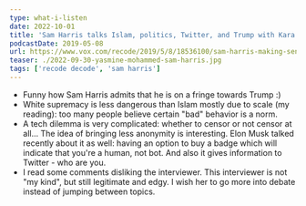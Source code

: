 ```yaml
---
type: what-i-listen
date: 2022-10-01
title: 'Sam Harris talks Islam, politics, Twitter, and Trump with Kara Swisher'
podcastDate: 2019-05-08
url: https://www.vox.com/recode/2019/5/8/18536100/sam-harris-making-sense-recode-decode-kara-swisher-podcast-interview-islam-sri-lanka-new-zealand
teaser: ./2022-09-30-yasmine-mohammed-sam-harris.jpg
tags: ['recode decode', 'sam harris']
---
```


* Funny how Sam Harris admits that he is on a fringe towards Trump :)
* White supremacy is less dangerous than Islam mostly due to scale (my reading): too many people believe certain "bad" behavior is a norm.
* A tech dilemma is very complicated: whether to censor or not censor at all... The idea of bringing less anonymity is interesting. Elon Musk talked recently about it as well: having an option to buy a badge which will indicate that you're a human, not bot. And also it gives information to Twitter - who are you.
* I read some comments disliking the interviewer. This interviewer is not "my kind", but still legitimate and edgy. I wish her to go more into debate instead of jumping between topics.
